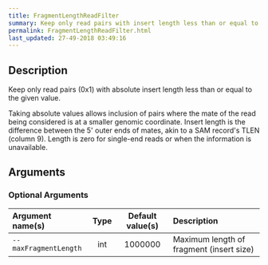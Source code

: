```yaml
---
title: FragmentLengthReadFilter
summary: Keep only read pairs with insert length less than or equal to the given value
permalink: FragmentLengthReadFilter.html
last_updated: 27-49-2018 03:49:16
---
```



## Description

Keep only read pairs (0x1) with absolute insert length less than or equal to the given value.

 <p>Taking absolute values allows inclusion of pairs where the mate of the read being considered is at a smaller genomic coordinate.
 Insert length is the difference between the 5' outer ends of mates, akin to a SAM record's TLEN (column 9).
 Length is zero for single-end reads or when the information is unavailable.

## Arguments

### Optional Arguments

| Argument name(s) | Type | Default value(s) | Description |
| :--------------- | :--: | :--------------: | :------ |
| `--maxFragmentLength` | int | 1000000 | Maximum length of fragment (insert size) |


